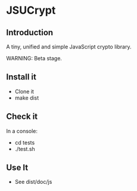 JSUCrypt
======

## Introduction

A tiny, unified and simple JavaScript crypto library.   

WARNING: Beta stage.

## Install it

  - Clone it
  - make dist

## Check it

In a console:

   - cd tests
   - ./test.sh

## Use It

  - See dist/doc/js
  

